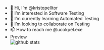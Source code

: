 - 👋 Hi, I’m @kristopelltor
- 👀 I’m interested in Software Testing
- 🌱 I’m currently learning Automated Testing
- 💞️ I’m looking to collaborate on Testing
- 📫 How to reach me @ucokpel.exe
- Preview
<br> ![github stats](https://github-readme-stats.vercel.app/api?username=kristopelltor&show_icons=true) 
<!---
kristopelltor/kristopelltor is a ✨ special ✨ repository because its `README.md` (this file) appears on your GitHub profile.
You can click the Preview link to take a look at your changes.
--->
